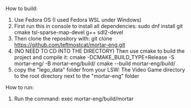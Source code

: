 How to build:

1) Use Fedora OS (I used Fedora WSL under Windows)
2) First run this in console to install all dependencies:
   sudo dnf install git cmake tsl-sparse-map-devel g++ sdl2-devel
4) Then clone the repository with:
   git clone https://github.com/leftmostcat/mortar-eng.git
6) (NO NEED TO CD INTO THE DIRECTORY)
   Then use cmake to build the project and compile it:
   cmake -DCMAKE_BUILD_TYPE=Release -S mortar-eng/ -B mortar-eng/build/
   cmake --build mortar-eng/build/
7) copy the "lego_data" folder from your LSW: The Video Game directory to the root directory next to the "mortar-eng" folder

How to run:
1) Run the command:
   exec mortar-eng/build/mortar
